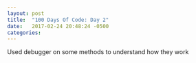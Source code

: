 ```yaml
---
layout: post
title:  "100 Days Of Code: Day 2"
date:   2017-02-24 20:48:24 -0500
categories: 
---
```


Used debugger on some methods to understand how they work